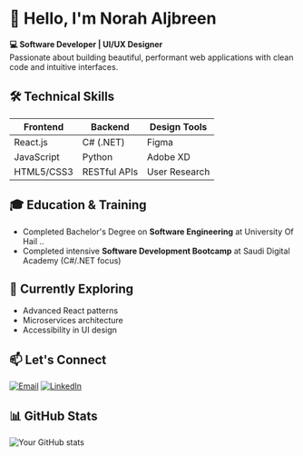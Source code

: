 # 👋 Hello, I'm Norah Aljbreen

**💻 Software Developer | UI/UX Designer**  
Passionate about building beautiful, performant web applications with clean code and intuitive interfaces.

## 🛠️ Technical Skills
| **Frontend**       | **Backend**      | **Design Tools**  |
|--------------------|------------------|-------------------|
| React.js          | C# (.NET)        | Figma             |
| JavaScript        | Python           | Adobe XD          |
| HTML5/CSS3        | RESTful APIs     | User Research     |

## 🎓 Education & Training
- Completed Bachelor's Degree on **Software Engineering** at University Of Hail ..
- Completed intensive **Software Development Bootcamp** at Saudi Digital Academy (C#/.NET focus)


## 🌱 Currently Exploring
- Advanced React patterns
- Microservices architecture
- Accessibility in UI design

## 📫 Let's Connect
[![Email](https://img.shields.io/badge/Email-Norahnaifal@hotmail.com-blue?style=flat&logo=gmail)](mailto:Norahnaifal@hotmail.com)
[![LinkedIn](https://img.shields.io/badge/LinkedIn-Connect-blue?style=flat&logo=linkedin)](https://www.linkedin.com/in/norahnaljbreen/)


## 📊 GitHub Stats
![Your GitHub stats](https://github-readme-stats.vercel.app/api?username=yourusername&show_icons=true&theme=radical)
